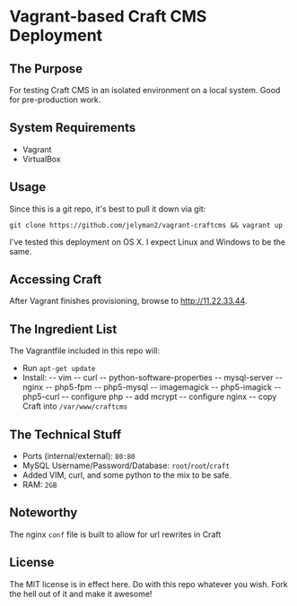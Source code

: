 # Vagrant-based Craft CMS Deployment

## The Purpose

For testing Craft CMS in an isolated environment on a local system. Good for pre-production work.

## System Requirements

* Vagrant
* VirtualBox

## Usage

Since this is a git repo, it's best to pull it down via git:

```git clone https://github.com/jelyman2/vagrant-craftcms && vagrant up```

I've tested this deployment on OS X. I expect Linux and Windows to be the same.

## Accessing Craft

After Vagrant finishes provisioning, browse to http://11.22.33.44.

## The Ingredient List

The Vagrantfile included in this repo will:

- Run `apt-get update`
- Install:
-- vim
-- curl
-- python-software-properties
-- mysql-server
-- nginx
-- php5-fpm
-- php5-mysql
-- imagemagick
-- php5-imagick
-- php5-curl
-- configure php
-- add mcrypt
-- configure nginx
-- copy Craft into `/var/www/craftcms`

## The Technical Stuff

- Ports (internal/external): `80:80`
- MySQL Username/Password/Database: `root`/`root`/`craft`
- Added VIM, curl, and some python to the mix to be safe.
- RAM: `2GB`

## Noteworthy

The nginx `conf` file is built to allow for url rewrites in Craft

## License

The MIT license is in effect here. Do with this repo whatever you wish. Fork the hell out of it and make it awesome!
